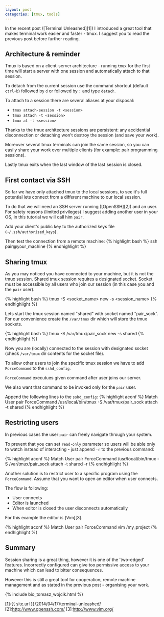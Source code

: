 ```yaml
---
layout: post
categories: [tmux, tools]
---
```

In the recent post ([Terminal Unleashed][1]) I introduced a great tool that makes
terminal work easier and faster - tmux. I suggest you to read the previous post
before further reading.

## Architecture & reminder

Tmux is based on a client-server architecture - running `tmux` for the first time
will start a server with one session and automatically attach to that session.

To detach from the current session use the command shortcut (default `ctrl+b`)
followed by `d` or followed by `:` and type `detach`.

To attach to a session there are several aliases at your disposal:

* `tmux attach-session -t <session>`
* `tmux attach -t <session>`
* `tmux at -t <session>`

Thanks to the tmux architecture sessions are persistent: any accidential
disconnection or detaching won't destroy the session (and save your work).

Moreover several tmux terminals can join the same session, so you can easily
share your work over multiple clients (for example: pair programming sessions).

Lastly tmux exits when the last window of the last session is closed.

## First contact via SSH

So far we have only attached tmux to the local sessions, to see it's full potential
lets connect from a different machine to our local session.

To do that we will need an SSH server running ([OpenSSH][2]) and an user.
For safety reasons (limited privileges) I suggest adding another user in your OS,
in this tutorial we will call him `pair`.

Add your client's public key to the authorized keys file (`~/.ssh/authorized_keys`).

Then test the connection from a remote machine:
{% highlight bash %}
ssh pair@your_machine
{% endhighlight %}

## Sharing tmux

As you may noticed you have connected to your machine, but it is not the tmux
session. Shared tmux session requires a designated socket.
Socket must be accessible by all users who join our session (in this case you
and the `pair` user).

{% highlight bash %}
tmux -S <socket_name> new -s <session_name>
{% endhighlight %}

Lets start the tmux session named "shared" with socket named "pair_sock".
For our convenience create the `/var/tmux` dir which will store the tmux sockets.

{% highlight bash %}
tmux -S /var/tmux/pair_sock new -s shared
{% endhighlight %}

Now you are (locally) connected to the session with designated socket
(check `/var/tmux` dir contents for the socket file).

To allow other users to join the specific tmux session we have to add `ForceCommand`
to the `sshd_config`.

`ForceCommand` executues given command after user joins our server.

We also want that command to be invoked only for the `pair` user.

Append the following lines to the `sshd_config`:
{% highlight aconf %}
Match User pair
  ForceCommand /usr/local/bin/tmux -S /var/tmux/pair_sock attach -t shared
{% endhighlight %}

## Restricting users

In previous cases the user `pair` can freely navigate through your system.

To prevent that you can set `read-only` parameter so users will be able only
to watch instead of interacting - just append `-r` to the previous command:

{% highlight aconf %}
Match User pair
  ForceCommand /usr/local/bin/tmux -S /var/tmux/pair_sock attach -t shared -r
{% endhighlight %}

Another solution is to restrict user to a specific program using the `ForceCommand`.
Assume that you want to open an editor when user connects.

The flow is following:

* User connects
* Editor is launched
* When editor is closed the user disconnects automatically

For this example the editor is [Vim][3].

{% highlight aconf %}
Match User pair
  ForceCommand vim /my_project
{% endhighlight %}

## Summary

Session sharing is a great thing, however it is one of the 'two-edged' features.
Incorrectly configured can give too permissive access to your machine which can
lead to bitter consequences.

However this is still a great tool for cooperation, remote machine management
and as stated in the previous post - organising your work.

{% include bio_tomasz_wojcik.html %}

[1]:{{ site.url }}/2014/04/17/terminal-unleashed/
[2]:http://www.openssh.com/
[3]:http://www.vim.org/
